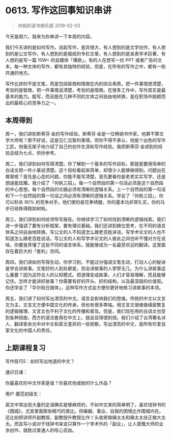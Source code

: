 # 0613. 写作这回事知识串讲
> 何帆的读书俱乐部
2018-02-03

今天是周六，我来为你串讲一下本周的内容。

我们今天讲的是如何写作。说起写作，差异很大，有人想到的是文学创作，有人想到的是公文写作，有人想到的是报纸的专栏文章，有人想到的是发表学术巨著，有人想的是写一篇 10W+ 的自媒体「爆款」，有的人在想写一份 PPT 或者广告的文本。每一种文体的写作，都有其独特的经验，但是，在所有的写作之中，都有一些共通的地方。

写作比拼的不是文笔，而是包括智商和情商在内的综合素质。把一件事情想清楚，考验的是智商，把一件事情说清楚，考验的是情商。在很多工作中，写作其实是最基本的能力。能写，而且能在几种不同的文体之间自由地转换，是在职场中脱颖而出的最核心的竞争力之一。

## 本周得到
周一，我们讲到斯蒂芬·金的写作经验。斯蒂芬·金是一位畅销书作家，他算不算文学大师呢？那不好说，这是见仁见智的事情。但你不得不承认，他是个出色的写作工匠。他毫无架子地介绍了自己的创作生涯和写作经验。我把斯蒂芬·金讲到的经验总结为七点，供你参考。

周二，我们讲到如何写得清楚。你了解到一个基本的写作目标，那就是要用简单的白话文把一件小事说清楚。这个目标看起来简单，却很少人能够做得到。问题出在哪里呢？首先是心态的问题。你能不能写清楚，首先要看你是老老实实写字，还是想逞能炫耀。我介绍了「何帆三招」。每一个自然段的第一句话必须是这个自然段的中心思想。每个自然段的论据必须有清晰的逻辑关系。上一个自然段的第一句话和下一个自然段的第一句话之间必须有清晰的逻辑关系。学会了「何帆三招」，你可以秒杀 90% 的竞争对手。他们使的是花拳绣腿，你的基本功非常扎实，你的马步已经练得稳如树桩。

周三，我们讲到如何给领导写报告。你继续学习了如何找到清晰的逻辑线索。我们进一步强调了要有分析框架，要有理论基础。我们还讲到换位思考，在不同的语言体系之间自由地转换。写公文的人不知道怎么跟老百姓讲话，写学术论文的人也不知道怎么跟老百姓说话，写公文的人和写学术论文的人彼此之间也听不懂对方在说啥。你要是弄懂了这些不同的语言体系，就能够成为一名最受欢迎的翻译。这里面存在着巨大的「套利」空间。

周四，我们讲如何写得生动。你学习到，不能过分强调文笔生动，打动人心的秘诀是学会讲故事。文笔好的人到处都是，但会讲故事的人寥寥无几。为什么讲故事这么重要？因为这符合人的认知模式。把道理变成故事，人们才容易理解，而且能够记住。怎样才能讲好故事？你需要有好的开头、好的结构，以及最深层的价值观。你还学会了「华尔街日报体」，这种写作方式会方便你更好地练习讲故事的本领。

周五，我们讲了如何写出漂亮的中文。语言会影响我们的思维。传统的中文以文言文为主，文言文方便中国文化的传承，但也有很多弊端。用文言文很难做缜密繁复的逻辑推理，文言文也不利于文化的传播和普及。但是，我们现在用的白话文也受到各种扭曲，西方的语法套用在中文上，就会显得很别扭。我们介绍了台湾著名诗人、翻译家余光中对中文和英文差异的一些观察。写出漂亮的中文，是所有珍爱自家文化的中国人的责任。

## 上期课程复习
写作技巧5：如何写出地道的中文？

通识日课：

你最喜欢的中文作家是谁？你喜欢他或她的什么作品？

用户 魔范初级生：

英文中常出现大量的定语确实是够麻烦的，不如中文来的简单明了。喜欢钱钟书的《围城》，尤其里面那些精巧的类比。将婚姻、事业、自我的困境比作围城内在。还比如把讲师升副教授，副教授升教授比作丫头收房做姨太太和姨太太扶正做大太太。而且写小说对于钱钟书来说只算作一个学术外的「副业」，让人感慨大师的业余创作，就胜过普通人的呕心沥血。





